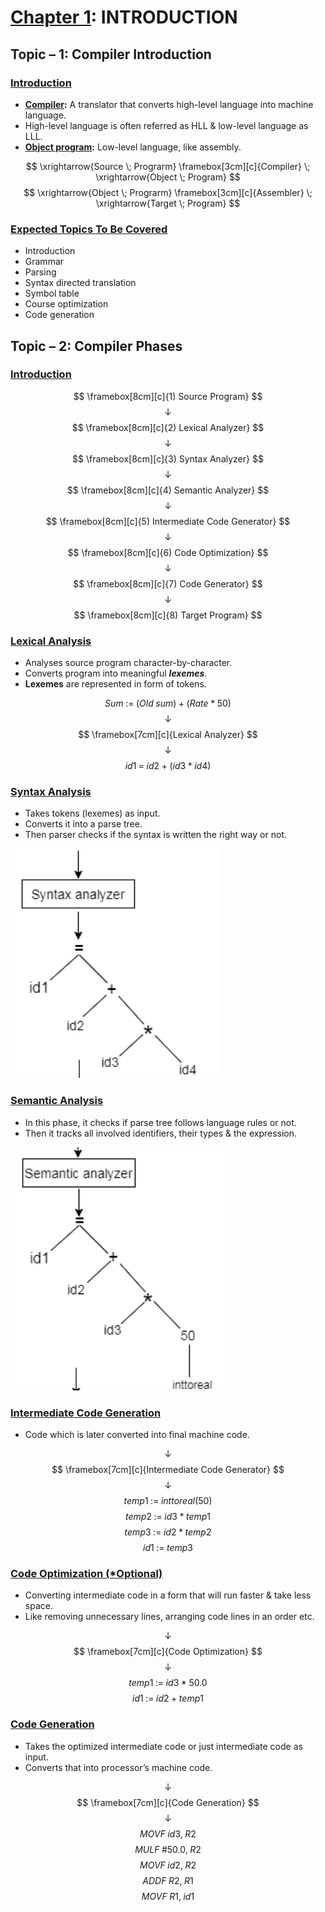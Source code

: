 # <u>Chapter 1</u>: INTRODUCTION





## **Topic – 1: Compiler Introduction**

### <u>Introduction</u>

- **<u>Compiler</u>:** A translator that converts high-level language into machine language.
- High-level language is often referred as HLL & low-level language as LLL.
- **<u>Object program</u>:** Low-level language, like assembly.

$$ \xrightarrow{Source \; Prograrm} \framebox[3cm][c]{Compiler} \; \xrightarrow{Object \; Program} $$
$$ \xrightarrow{Object \; Prograrm} \framebox[3cm][c]{Assembler} \; \xrightarrow{Target \; Program} $$


### <u>Expected Topics To Be Covered</u>

- Introduction
- Grammar
- Parsing
- Syntax directed translation
- Symbol table
- Course optimization
- Code generation



## **Topic – 2: Compiler Phases**

### <u>Introduction</u>

$$ \framebox[8cm][c]{1) Source Program} $$
$$ \downarrow $$
$$ \framebox[8cm][c]{2) Lexical Analyzer} $$
$$ \downarrow $$
$$ \framebox[8cm][c]{3) Syntax Analyzer} $$
$$ \downarrow $$
$$ \framebox[8cm][c]{4) Semantic Analyzer} $$
$$ \downarrow $$
$$ \framebox[8cm][c]{5) Intermediate Code Generator} $$
$$ \downarrow $$
$$ \framebox[8cm][c]{6) Code Optimization} $$
$$ \downarrow $$
$$ \framebox[8cm][c]{7) Code Generator} $$
$$ \downarrow $$
$$ \framebox[8cm][c]{8) Target Program} $$


### <u>Lexical Analysis</u>

- Analyses source program character-by-character.
- Converts program into meaningful ***lexemes***.
- **Lexemes** are represented in form of tokens.

$$ Sum \; := \; (Old \; sum) \; + \; (Rate*50) $$
$$ \downarrow $$
$$ \framebox[7cm][c]{Lexical Analyzer} $$
$$ \downarrow $$
$$ id1 \; = \; id2 \; + \; (id3*id4) $$


### <u>Syntax Analysis</u>

- Takes tokens (lexemes) as input.
- Converts it into a parse tree.
- Then parser checks if the syntax is written the right way or not.

![Syntax Analyzer](./media/image3.png)


### <u>Semantic Analysis</u>

- In this phase, it checks if parse tree follows language rules or not.
- Then it tracks all involved identifiers, their types & the expression.

![Semantic Analysis](./media/image4.png)


### <u>Intermediate Code Generation</u>

- Code which is later converted into final machine code.

$$ \downarrow $$
$$ \framebox[7cm][c]{Intermediate Code Generator} $$
$$ \downarrow$$
$$ temp1 \; := \; inttoreal(50) $$
$$ temp2 \; := \; id3*temp1 $$
$$ temp3 \; := \; id2*temp2 $$
$$ id1 \; := \; temp3 $$


### <u>Code Optimization (*Optional)</u>

- Converting intermediate code in a form that will run faster & take less space.
- Like removing unnecessary lines, arranging code lines in an order etc.

$$ \downarrow $$
$$ \framebox[7cm][c]{Code Optimization} $$
$$ \downarrow $$
$$ temp1 \; := \; id3*50.0 $$
$$ id1 \; := \; id2 \; + \; temp1 $$


### <u>Code Generation</u>

- Takes the optimized intermediate code or just intermediate code as input.
- Converts that into processor’s machine code.

$$ \downarrow $$
$$ \framebox[7cm][c]{Code Generation} $$
$$ \downarrow $$
$$ MOVF \; id3, \; R2 $$
$$ MULF \; \#50.0, \; R2 $$
$$ MOVF \; id2, \; R2 $$
$$ ADDF \; R2, \; R1 $$
$$ MOVF \; R1, \; id1 $$
